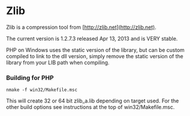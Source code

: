 # Zlib

Zlib is a compression tool from [http://zlib.net](http://zlib.net).

The current version is 1.2.7.3 released Apr 13, 2013 and is VERY stable.

PHP on Windows uses the static version of the library, but can be custom
compiled to link to the dll version, simply remove the static version of the
library from your LIB path when compiling.

### Building for PHP


    nmake -f win32/Makefile.msc

This will create 32 or 64 bit zlib_a.lib depending on target used. For the other build options see instructions at the top of win32/Makefile.msc.

